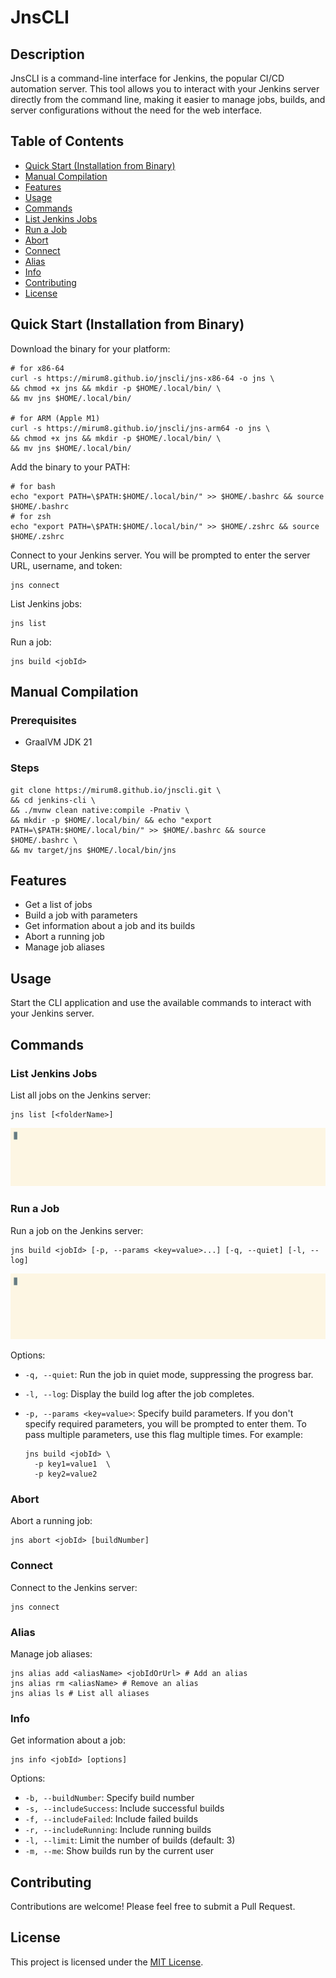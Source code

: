 # JnsCLI

## Description

JnsCLI is a command-line interface for Jenkins, the popular CI/CD automation server. This tool allows you to
interact with your Jenkins server directly from the command line, making it easier to manage jobs, builds, and server
configurations without the need for the web interface.

## Table of Contents

- [Quick Start (Installation from Binary)](#quick-start-installation-from-binary)
- [Manual Compilation](#manual-compilation)
- [Features](#features)
- [Usage](#usage)
- [Commands](#commands)
- [List Jenkins Jobs](#list-jenkins-jobs)
- [Run a Job](#run-a-job)
- [Abort](#abort)
- [Connect](#connect)
- [Alias](#alias)
- [Info](#info)
- [Contributing](#contributing)
- [License](#license)

## Quick Start (Installation from Binary)

Download the binary for your platform:

```shell
# for x86-64
curl -s https://mirum8.github.io/jnscli/jns-x86-64 -o jns \
&& chmod +x jns && mkdir -p $HOME/.local/bin/ \
&& mv jns $HOME/.local/bin/

# for ARM (Apple M1)
curl -s https://mirum8.github.io/jnscli/jns-arm64 -o jns \
&& chmod +x jns && mkdir -p $HOME/.local/bin/ \
&& mv jns $HOME/.local/bin/
```

Add the binary to your PATH:

```shell
# for bash
echo "export PATH=\$PATH:$HOME/.local/bin/" >> $HOME/.bashrc && source $HOME/.bashrc
# for zsh
echo "export PATH=\$PATH:$HOME/.local/bin/" >> $HOME/.zshrc && source $HOME/.zshrc
```

Connect to your Jenkins server. You will be prompted to enter the server URL, username, and token:

```shell
jns connect
```

List Jenkins jobs:

```shell
jns list
```

Run a job:

```shell
jns build <jobId>
```

## Manual Compilation

### Prerequisites

- GraalVM JDK 21

### Steps

```shell
git clone https://mirum8.github.io/jnscli.git \
&& cd jenkins-cli \
&& ./mvnw clean native:compile -Pnativ \
&& mkdir -p $HOME/.local/bin/ && echo "export PATH=\$PATH:$HOME/.local/bin/" >> $HOME/.bashrc && source $HOME/.bashrc \
&& mv target/jns $HOME/.local/bin/jns
```

## Features

- Get a list of jobs
- Build a job with parameters
- Get information about a job and its builds
- Abort a running job
- Manage job aliases

## Usage

Start the CLI application and use the available commands to interact with your Jenkins server.

## Commands

### List Jenkins Jobs

List all jobs on the Jenkins server:

```shell
jns list [<folderName>]
```

![List jobs](casts/list.gif)

### Run a Job

Run a job on the Jenkins server:

```shell
jns build <jobId> [-p, --params <key=value>...] [-q, --quiet] [-l, --log]
```

![Build job](casts/build.gif)

Options:

- `-q, --quiet`: Run the job in quiet mode, suppressing the progress bar.
- `-l, --log`: Display the build log after the job completes.
- `-p, --params <key=value>`: Specify build parameters. If you don't specify required parameters, you will be prompted
  to enter them. To pass multiple parameters, use this flag multiple times. For example:

  ```shell
  jns build <jobId> \
    -p key1=value1  \
    -p key2=value2

  ```

### Abort

Abort a running job:

```shell
jns abort <jobId> [buildNumber]
```

### Connect

Connect to the Jenkins server:

```shell
jns connect
```

### Alias

Manage job aliases:

```shell
jns alias add <aliasName> <jobIdOrUrl> # Add an alias
jns alias rm <aliasName> # Remove an alias
jns alias ls # List all aliases
```

### Info

Get information about a job:

```shell
jns info <jobId> [options]
```

Options:

- `-b, --buildNumber`: Specify build number
- `-s, --includeSuccess`: Include successful builds
- `-f, --includeFailed`: Include failed builds
- `-r, --includeRunning`: Include running builds
- `-l, --limit`: Limit the number of builds (default: 3)
- `-m, --me`: Show builds run by the current user

## Contributing

Contributions are welcome! Please feel free to submit a Pull Request.

## License

This project is licensed under the [MIT License](LICENSE).
